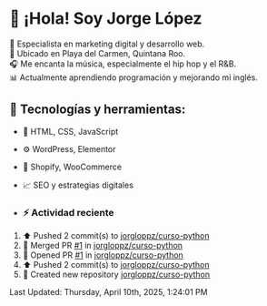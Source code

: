 # 👋 ¡Hola! Soy Jorge López  

🚀 Especialista en marketing digital y desarrollo web.  
📍 Ubicado en Playa del Carmen, Quintana Roo.  
🎧 Me encanta la música, especialmente el hip hop y el R&B.  
📊 Actualmente aprendiendo programación y mejorando mi inglés.  

## 🌟 Tecnologías y herramientas:
- 📌 HTML, CSS, JavaScript
- ⚙️ WordPress, Elementor
- 🛒 Shopify, WooCommerce
- 📈 SEO y estrategias digitales

- ### :zap: Actividad reciente
<!--RECENT_ACTIVITY:start-->
1. ⬆️ Pushed 2 commit(s) to [jorgloppz/curso-python](https://github.com/jorgloppz/curso-python)
2. 🎉 Merged PR [#1](https://github.com/jorgloppz/curso-python/pull/1) in [jorgloppz/curso-python](https://github.com/jorgloppz/curso-python)
3. 💪 Opened PR [#1](https://github.com/jorgloppz/curso-python/pull/1) in [jorgloppz/curso-python](https://github.com/jorgloppz/curso-python)
4. ⬆️ Pushed 2 commit(s) to [jorgloppz/curso-python](https://github.com/jorgloppz/curso-python)
5. 📔 Created new repository [jorgloppz/curso-python](https://github.com/jorgloppz/curso-python)
<!--RECENT_ACTIVITY:end-->
<!--RECENT_ACTIVITY:last_update-->
Last Updated: Thursday, April 10th, 2025, 1:24:01 PM
<!--RECENT_ACTIVITY:last_update_end-->
